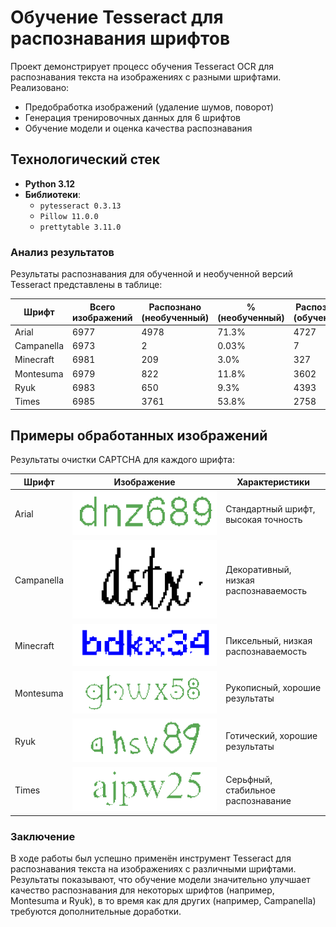# Обучение Tesseract для распознавания шрифтов

Проект демонстрирует процесс обучения Tesseract OCR для распознавания текста на изображениях с разными шрифтами. Реализовано:
- Предобработка изображений (удаление шумов, поворот)
- Генерация тренировочных данных для 6 шрифтов
- Обучение модели и оценка качества распознавания

## Технологический стек
- **Python 3.12**
- **Библиотеки**:
  - `pytesseract 0.3.13`
  - `Pillow 11.0.0`
  - `prettytable 3.11.0`

### Анализ результатов
Результаты распознавания для обученной и необученной версий Tesseract представлены в таблице:

| Шрифт      | Всего изображений | Распознано (необученный) | % (необученный) | Распознано (обученный) | % (обученный) |
|------------|-------------------|--------------------------|-----------------|------------------------|---------------|
| Arial      | 6977              | 4978                     | 71.3%           | 4727                   | 67.7%         |
| Campanella | 6973              | 2                        | 0.03%           | 7                      | 0.1%          |
| Minecraft  | 6981              | 209                      | 3.0%            | 327                    | 4.7%          |
| Montesuma  | 6979              | 822                      | 11.8%           | 3602                   | 51.6%         |
| Ryuk       | 6983              | 650                      | 9.3%            | 4393                   | 62.9%         |
| Times      | 6985              | 3761                     | 53.8%           | 2758                   | 39.4%         |


## Примеры обработанных изображений
Результаты очистки CAPTCHA для каждого шрифта:

| Шрифт      | Изображение                     | Характеристики                     |
|------------|---------------------------------|------------------------------------|
| Arial      | ![Arial](pics/Arial.png)       | Стандартный шрифт, высокая точность |
| Campanella | ![Campanella](pics/Campanella.png) | Декоративный, низкая распознаваемость |
| Minecraft  | ![Minecraft](pics/Minecraft.png) | Пиксельный, низкая распознаваемость |
| Montesuma  | ![Montesuma](pics/Montesuma.png) | Рукописный, хорошие результаты |
| Ryuk       | ![Ryuk](pics/Ryuk.png)         | Готический, хорошие результаты     |
| Times      | ![Times](pics/Times.png)       | Серьфный, стабильное распознавание |

### Заключение
В ходе работы был успешно применён инструмент Tesseract для распознавания текста на изображениях с различными шрифтами. Результаты показывают, что обучение модели значительно улучшает качество распознавания для некоторых шрифтов (например, Montesuma и Ryuk), в то время как для других (например, Campanella) требуются дополнительные доработки.
